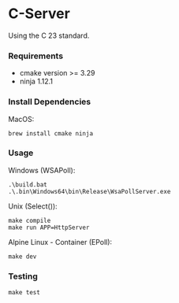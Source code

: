 # C-Server

Using the C 23 standard.

### Requirements
- cmake version >= 3.29
- ninja 1.12.1

### Install Dependencies

MacOS:
```
brew install cmake ninja
```

### Usage

Windows (WSAPoll):
```
.\build.bat
.\.bin\Windows64\bin\Release\WsaPollServer.exe
```

Unix (Select()):

```
make compile
make run APP=HttpServer
```

Alpine Linux - Container (EPoll):
```
make dev
```

### Testing

```
make test
```
